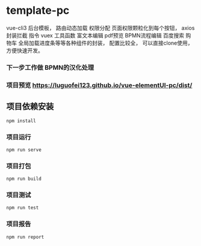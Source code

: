 # template-pc
vue-cli3 后台模板，
路由动态加载
权限分配
页面权限颗粒化到每个按钮，
axios封装拦截
指令
vuex
工具函数
富文本编辑
pdf预览
BPMN流程编辑
百度搜索
购物车
全局加载进度条等等各种组件的封装， 配置比较全，
可以直接clone使用，方便快速开发。
### 下一步工作做 BPMN的汉化处理
### 项目预览 https://luguofei123.github.io/vue-elementUI-pc/dist/

## 项目依赖安装
```
npm install
```
### 项目运行
```
npm run serve
```
### 项目打包
```
npm run build
```
### 项目测试
```
npm run test
```
### 项目报告
```
npm run report
```
